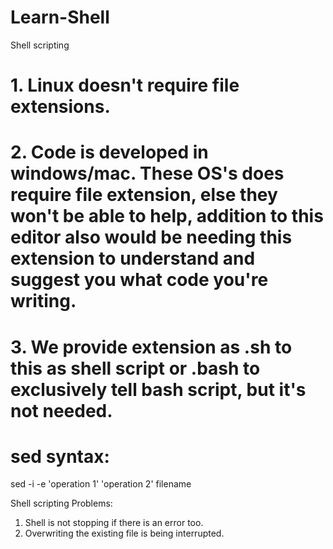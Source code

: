 # Learn-Shell
Shell scripting

# 1. Linux doesn't require file extensions.
# 2. Code is developed in windows/mac. These OS's does require file extension, else they won't be able to help, addition to this editor also would be needing this extension  to understand and suggest you what code you're writing.
# 3. We provide extension as .sh to this as shell script or .bash to exclusively tell bash script, but it's not needed.




# sed syntax:
sed -i -e 'operation 1' 'operation 2' filename



Shell scripting Problems:
1. Shell is not stopping if there is an error too.
2. Overwriting the existing file is being interrupted. 